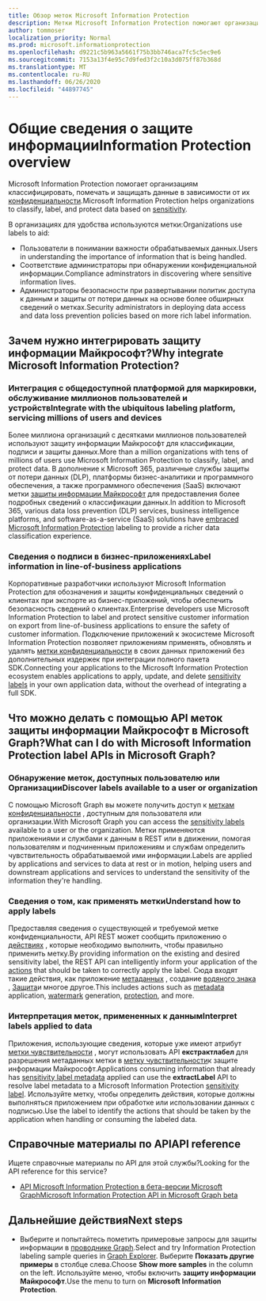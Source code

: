 ```yaml
---
title: Обзор меток Microsoft Information Protection
description: Метки Microsoft Information Protection помогают организациям классифицировать, помечать и защищать данные на основе меток конфиденциальности центра безопасности и соответствия требованиям Office 365.
author: tommoser
localization_priority: Normal
ms.prod: microsoft.informationprotection
ms.openlocfilehash: d9221c5b963a5661f75b3bb746aca7fc5c5ec9e6
ms.sourcegitcommit: 7153a13f4e95c7d9fed3f2c10a3d075ff87b368d
ms.translationtype: MT
ms.contentlocale: ru-RU
ms.lasthandoff: 06/26/2020
ms.locfileid: "44897745"
---
```

# <a name="information-protection-overview"></a><span data-ttu-id="82532-103">Общие сведения о защите информации</span><span class="sxs-lookup"><span data-stu-id="82532-103">Information Protection overview</span></span>

<span data-ttu-id="82532-104">Microsoft Information Protection помогает организациям классифицировать, помечать и защищать данные в зависимости от их [конфиденциальности](https://docs.microsoft.com/Office365/SecurityCompliance/sensitivity-labels).</span><span class="sxs-lookup"><span data-stu-id="82532-104">Microsoft Information Protection helps organizations to classify, label, and protect data based on [sensitivity](https://docs.microsoft.com/Office365/SecurityCompliance/sensitivity-labels).</span></span> 

<span data-ttu-id="82532-105">В организациях для удобства используются метки:</span><span class="sxs-lookup"><span data-stu-id="82532-105">Organizations use labels to aid:</span></span>

* <span data-ttu-id="82532-106">Пользователи в понимании важности обрабатываемых данных.</span><span class="sxs-lookup"><span data-stu-id="82532-106">Users in understanding the importance of information that is being handled.</span></span>
* <span data-ttu-id="82532-107">Соответствие администраторы при обнаружении конфиденциальной информации.</span><span class="sxs-lookup"><span data-stu-id="82532-107">Compliance adminstrators in discovering where sensitive information lives.</span></span> 
* <span data-ttu-id="82532-108">Администраторы безопасности при развертывании политик доступа к данным и защиты от потери данных на основе более обширных сведений о метках.</span><span class="sxs-lookup"><span data-stu-id="82532-108">Security administrators in deploying data access and data loss prevention policies based on more rich label information.</span></span>

## <a name="why-integrate-microsoft-information-protection"></a><span data-ttu-id="82532-109">Зачем нужно интегрировать защиту информации Майкрософт?</span><span class="sxs-lookup"><span data-stu-id="82532-109">Why integrate Microsoft Information Protection?</span></span> 

### <a name="integrate-with-the-ubiquitous-labeling-platform-servicing-millions-of-users-and-devices"></a><span data-ttu-id="82532-110">Интеграция с общедоступной платформой для маркировки, обслуживание миллионов пользователей и устройств</span><span class="sxs-lookup"><span data-stu-id="82532-110">Integrate with the ubiquitous labeling platform, servicing millions of users and devices</span></span>

<span data-ttu-id="82532-111">Более миллиона организаций с десятками миллионов пользователей используют защиту информации Майкрософт для классификации, подписи и защиты данных.</span><span class="sxs-lookup"><span data-stu-id="82532-111">More than a million organizations with tens of millions of users use Microsoft Information Protection to classify, label, and protect data.</span></span>  <span data-ttu-id="82532-112">В дополнение к Microsoft 365, различные службы защиты от потери данных (DLP), платформы бизнес-аналитики и программного обеспечения, а также программного обеспечения (SaaS) включают метки [защиты информации Майкрософт](https://www.microsoft.com/security/technology/information-protection) для предоставления более подробных сведений о классификации данных.</span><span class="sxs-lookup"><span data-stu-id="82532-112">In addition to Microsoft 365, various data loss prevention (DLP) services, business intelligence platforms, and software-as-a-service (SaaS) solutions have [embraced Microsoft Information Protection](https://www.microsoft.com/security/technology/information-protection) labeling to provide a richer data classification experience.</span></span> 

### <a name="label-information-in-line-of-business-applications"></a><span data-ttu-id="82532-113">Сведения о подписи в бизнес-приложениях</span><span class="sxs-lookup"><span data-stu-id="82532-113">Label information in line-of-business applications</span></span>

<span data-ttu-id="82532-114">Корпоративные разработчики используют Microsoft Information Protection для обозначения и защиты конфиденциальных сведений о клиентах при экспорте из бизнес-приложений, чтобы обеспечить безопасность сведений о клиентах.</span><span class="sxs-lookup"><span data-stu-id="82532-114">Enterprise developers use Microsoft Information Protection to label and protect sensitive customer information on export from line-of-business applications to ensure the safety of customer information.</span></span> <span data-ttu-id="82532-115">Подключение приложений к экосистеме Microsoft Information Protection позволяет приложениям применять, обновлять и удалять [метки конфиденциальности](https://docs.microsoft.com/Office365/SecurityCompliance/sensitivity-labels) в своих данных приложений без дополнительных издержек при интеграции полного пакета SDK.</span><span class="sxs-lookup"><span data-stu-id="82532-115">Connecting your applications to the Microsoft Information Protection ecosystem enables applications to apply, update, and delete [sensitivity labels](https://docs.microsoft.com/Office365/SecurityCompliance/sensitivity-labels) in your own application data, without the overhead of integrating a full SDK.</span></span>

## <a name="what-can-i-do-with-microsoft-information-protection-label-apis-in-microsoft-graph"></a><span data-ttu-id="82532-116">Что можно делать с помощью API меток защиты информации Майкрософт в Microsoft Graph?</span><span class="sxs-lookup"><span data-stu-id="82532-116">What can I do with Microsoft Information Protection label APIs in Microsoft Graph?</span></span> 

### <a name="discover-labels-available-to-a-user-or-organization"></a><span data-ttu-id="82532-117">Обнаружение меток, доступных пользователю или Организации</span><span class="sxs-lookup"><span data-stu-id="82532-117">Discover labels available to a user or organization</span></span>

<span data-ttu-id="82532-118">С помощью Microsoft Graph вы можете получить доступ к [меткам конфиденциальности](/graph/api/informationprotectionlabel?view=graph-rest-beta) , доступным для пользователя или организации.</span><span class="sxs-lookup"><span data-stu-id="82532-118">With Microsoft Graph you can access the [sensitivity labels](/graph/api/informationprotectionlabel?view=graph-rest-beta) available to a user or the organization.</span></span> <span data-ttu-id="82532-119">Метки применяются приложениями и службами к данным в REST или в движении, помогая пользователям и подчиненным приложениям и службам определить чувствительность обрабатываемой ими информации.</span><span class="sxs-lookup"><span data-stu-id="82532-119">Labels are applied by applications and services to data at rest or in motion, helping users and downstream applications and services to understand the sensitivity of the information they're handling.</span></span>

### <a name="understand-how-to-apply-labels"></a><span data-ttu-id="82532-120">Сведения о том, как применять метки</span><span class="sxs-lookup"><span data-stu-id="82532-120">Understand how to apply labels</span></span>

<span data-ttu-id="82532-121">Предоставляя сведения о существующей и требуемой метке конфиденциальности, API REST может сообщить приложению о [действиях](/graph/api/resources/informationprotectionaction?view=graph-rest-beta) , которые необходимо выполнить, чтобы правильно применить метку.</span><span class="sxs-lookup"><span data-stu-id="82532-121">By providing information on the existing and desired sensitivity label, the REST API can intelligently inform your application of the [actions](/graph/api/resources/informationprotectionaction?view=graph-rest-beta) that should be taken to correctly apply the label.</span></span> <span data-ttu-id="82532-122">Сюда входят такие действия, как приложение [метаданных](/graph/api/resources/metadataaction?view=graph-rest-beta) , создание [водяного знака](/graph/api/resources/addwatermarkaction?view=graph-rest-beta) , [Защита](/graph/api/resources/protectbytemplateaction?view=graph-rest-beta)и многое другое.</span><span class="sxs-lookup"><span data-stu-id="82532-122">This includes actions such as [metadata](/graph/api/resources/metadataaction?view=graph-rest-beta) application, [watermark](/graph/api/resources/addwatermarkaction?view=graph-rest-beta) generation, [protection](/graph/api/resources/protectbytemplateaction?view=graph-rest-beta), and more.</span></span>

### <a name="interpret-labels-applied-to-data"></a><span data-ttu-id="82532-123">Интерпретация меток, примененных к данным</span><span class="sxs-lookup"><span data-stu-id="82532-123">Interpret labels applied to data</span></span>

<span data-ttu-id="82532-124">Приложения, использующие сведения, которые уже имеют атрибут [метки чувствительности](/graph/api/resources/metadataaction?view=graph-rest-beta) , могут использовать API **екстрактлабел** для разрешения метаданных метки в [метку чувствительности](/graph/api/resources/informationprotectionlabel.md?view=graph-rest-beta)к защите информации Майкрософт.</span><span class="sxs-lookup"><span data-stu-id="82532-124">Applications consuming information that already has [sensitivity label metadata](/graph/api/resources/metadataaction?view=graph-rest-beta) applied can use the **extractLabel** API to resolve label metadata to a Microsoft Information Protection [sensitivity label](/graph/api/resources/informationprotectionlabel.md?view=graph-rest-beta).</span></span> <span data-ttu-id="82532-125">Используйте метку, чтобы определить действия, которые должны выполняться приложением при обработке или использовании данных с подписью.</span><span class="sxs-lookup"><span data-stu-id="82532-125">Use the label to identify the actions that should be taken by the application when handling or consuming the labeled data.</span></span> 

## <a name="api-reference"></a><span data-ttu-id="82532-126">Справочные материалы по API</span><span class="sxs-lookup"><span data-stu-id="82532-126">API reference</span></span>

<span data-ttu-id="82532-127">Ищете справочные материалы по API для этой службы?</span><span class="sxs-lookup"><span data-stu-id="82532-127">Looking for the API reference for this service?</span></span>

- [<span data-ttu-id="82532-128">API Microsoft Information Protection в бета-версии Microsoft Graph</span><span class="sxs-lookup"><span data-stu-id="82532-128">Microsoft Information Protection API in Microsoft Graph beta</span></span>](/graph/api/resources/informationprotectionlabel?view=graph-rest-beta)

## <a name="next-steps"></a><span data-ttu-id="82532-129">Дальнейшие действия</span><span class="sxs-lookup"><span data-stu-id="82532-129">Next steps</span></span>

- <span data-ttu-id="82532-130">Выберите и попытайтесь пометить примеровые запросы для защиты информации в [проводнике Graph](https://developer.microsoft.com/graph/graph-explorer).</span><span class="sxs-lookup"><span data-stu-id="82532-130">Select and try Information Protection labeling sample queries in [Graph Explorer](https://developer.microsoft.com/graph/graph-explorer).</span></span> <span data-ttu-id="82532-131">Выберите **Показать другие примеры** в столбце слева.</span><span class="sxs-lookup"><span data-stu-id="82532-131">Choose **Show more samples** in the column on the left.</span></span> <span data-ttu-id="82532-132">Используйте меню, чтобы включить **защиту информации Майкрософт**.</span><span class="sxs-lookup"><span data-stu-id="82532-132">Use the menu to turn on **Microsoft Information Protection**.</span></span>
